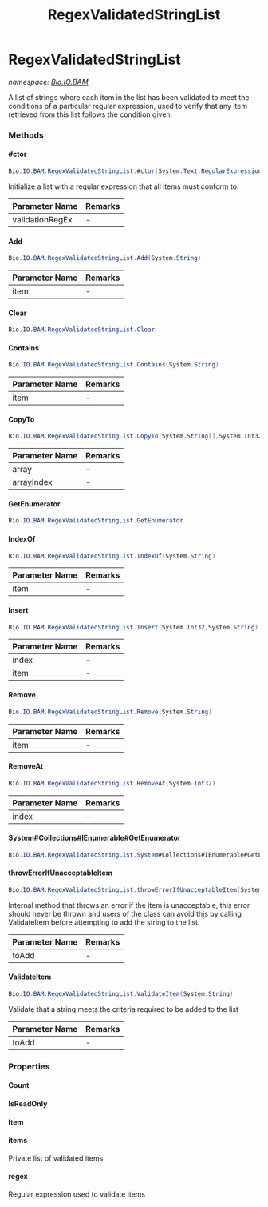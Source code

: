 ﻿---
title: RegexValidatedStringList
---

# RegexValidatedStringList
_namespace: [Bio.IO.BAM](N-Bio.IO.BAM.html)_

A list of strings where each item in the list has been validated to meet the conditions of a particular 
 regular expression, used to verify that any item retrieved from this list follows the condition given.

### Methods

#### #ctor
```csharp
Bio.IO.BAM.RegexValidatedStringList.#ctor(System.Text.RegularExpressions.Regex)
```
Initialize a list with a regular expression that all items must conform to.

|Parameter Name|Remarks|
|--------------|-------|
|validationRegEx|-|


#### Add
```csharp
Bio.IO.BAM.RegexValidatedStringList.Add(System.String)
```


|Parameter Name|Remarks|
|--------------|-------|
|item|-|


#### Clear
```csharp
Bio.IO.BAM.RegexValidatedStringList.Clear
```


#### Contains
```csharp
Bio.IO.BAM.RegexValidatedStringList.Contains(System.String)
```


|Parameter Name|Remarks|
|--------------|-------|
|item|-|


#### CopyTo
```csharp
Bio.IO.BAM.RegexValidatedStringList.CopyTo(System.String[],System.Int32)
```


|Parameter Name|Remarks|
|--------------|-------|
|array|-|
|arrayIndex|-|


#### GetEnumerator
```csharp
Bio.IO.BAM.RegexValidatedStringList.GetEnumerator
```


#### IndexOf
```csharp
Bio.IO.BAM.RegexValidatedStringList.IndexOf(System.String)
```


|Parameter Name|Remarks|
|--------------|-------|
|item|-|


#### Insert
```csharp
Bio.IO.BAM.RegexValidatedStringList.Insert(System.Int32,System.String)
```


|Parameter Name|Remarks|
|--------------|-------|
|index|-|
|item|-|


#### Remove
```csharp
Bio.IO.BAM.RegexValidatedStringList.Remove(System.String)
```


|Parameter Name|Remarks|
|--------------|-------|
|item|-|


#### RemoveAt
```csharp
Bio.IO.BAM.RegexValidatedStringList.RemoveAt(System.Int32)
```


|Parameter Name|Remarks|
|--------------|-------|
|index|-|


#### System#Collections#IEnumerable#GetEnumerator
```csharp
Bio.IO.BAM.RegexValidatedStringList.System#Collections#IEnumerable#GetEnumerator
```


#### throwErrorIfUnacceptableItem
```csharp
Bio.IO.BAM.RegexValidatedStringList.throwErrorIfUnacceptableItem(System.String)
```
Internal method that throws an error if the item is unacceptable, this error should never be thrown and users of the
 class can avoid this by calling ValidateItem before attempting to add the string to the list.

|Parameter Name|Remarks|
|--------------|-------|
|toAdd|-|


#### ValidateItem
```csharp
Bio.IO.BAM.RegexValidatedStringList.ValidateItem(System.String)
```
Validate that a string meets the criteria required to be added to the list

|Parameter Name|Remarks|
|--------------|-------|
|toAdd|-|




### Properties

#### Count

#### IsReadOnly

#### Item

#### items
Private list of validated items
#### regex
Regular expression used to validate items

